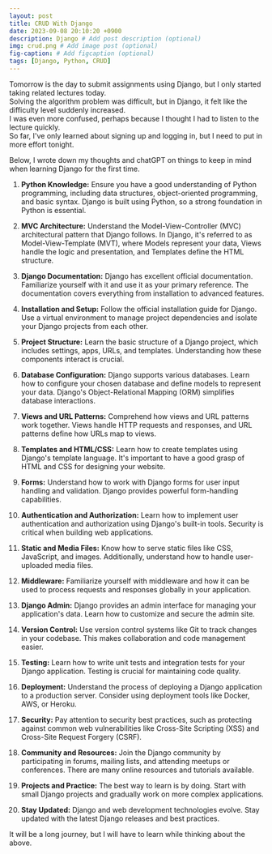 ```yaml
---
layout: post
title: CRUD With Django
date: 2023-09-08 20:10:20 +0900
description: Django # Add post description (optional)
img: crud.png # Add image post (optional)
fig-caption: # Add figcaption (optional)
tags: [Django, Python, CRUD]
---
```


Tomorrow is the day to submit assignments using Django, but I only started taking related lectures today.   
Solving the algorithm problem was difficult, but in Django, it felt like the difficulty level suddenly increased.   
I was even more confused, perhaps because I thought I had to listen to the lecture quickly.   
So far, I've only learned about signing up and logging in, but I need to put in more effort tonight.


Below, I wrote down my thoughts and chatGPT on things to keep in mind when learning Django for the first time.


1. **Python Knowledge:** Ensure you have a good understanding of Python programming, including data structures, object-oriented programming, and basic syntax. Django is built using Python, so a strong foundation in Python is essential.

2. **MVC Architecture:** Understand the Model-View-Controller (MVC) architectural pattern that Django follows. In Django, it's referred to as Model-View-Template (MVT), where Models represent your data, Views handle the logic and presentation, and Templates define the HTML structure.

3. **Django Documentation:** Django has excellent official documentation. Familiarize yourself with it and use it as your primary reference. The documentation covers everything from installation to advanced features.

4. **Installation and Setup:** Follow the official installation guide for Django. Use a virtual environment to manage project dependencies and isolate your Django projects from each other.

5. **Project Structure:** Learn the basic structure of a Django project, which includes settings, apps, URLs, and templates. Understanding how these components interact is crucial.

6. **Database Configuration:** Django supports various databases. Learn how to configure your chosen database and define models to represent your data. Django's Object-Relational Mapping (ORM) simplifies database interactions.

7. **Views and URL Patterns:** Comprehend how views and URL patterns work together. Views handle HTTP requests and responses, and URL patterns define how URLs map to views.

8. **Templates and HTML/CSS:** Learn how to create templates using Django's template language. It's important to have a good grasp of HTML and CSS for designing your website.

9. **Forms:** Understand how to work with Django forms for user input handling and validation. Django provides powerful form-handling capabilities.

10. **Authentication and Authorization:** Learn how to implement user authentication and authorization using Django's built-in tools. Security is critical when building web applications.

11. **Static and Media Files:** Know how to serve static files like CSS, JavaScript, and images. Additionally, understand how to handle user-uploaded media files.

12. **Middleware:** Familiarize yourself with middleware and how it can be used to process requests and responses globally in your application.

13. **Django Admin:** Django provides an admin interface for managing your application's data. Learn how to customize and secure the admin site.

14. **Version Control:** Use version control systems like Git to track changes in your codebase. This makes collaboration and code management easier.

15. **Testing:** Learn how to write unit tests and integration tests for your Django application. Testing is crucial for maintaining code quality.

16. **Deployment:** Understand the process of deploying a Django application to a production server. Consider using deployment tools like Docker, AWS, or Heroku.

17. **Security:** Pay attention to security best practices, such as protecting against common web vulnerabilities like Cross-Site Scripting (XSS) and Cross-Site Request Forgery (CSRF).

18. **Community and Resources:** Join the Django community by participating in forums, mailing lists, and attending meetups or conferences. There are many online resources and tutorials available.

19. **Projects and Practice:** The best way to learn is by doing. Start with small Django projects and gradually work on more complex applications.

20. **Stay Updated:** Django and web development technologies evolve. Stay updated with the latest Django releases and best practices.

It will be a long journey, but I will have to learn while thinking about the above.